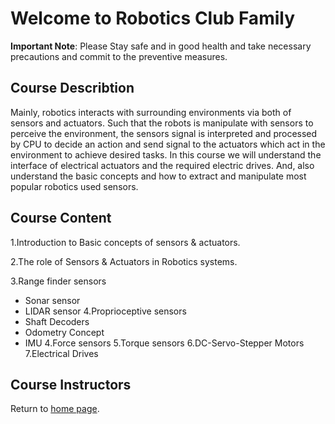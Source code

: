 # Welcome to Robotics Club Family
**Important Note**: Please Stay safe and in good health and take necessary precautions and commit to the preventive measures.

## Course Describtion
Mainly, robotics interacts with surrounding environments via both of sensors and actuators. Such that the robots is manipulate with sensors to perceive the environment, the sensors signal is interpreted and processed by CPU to decide an action and send signal to the actuators which act in the environment to achieve desired tasks. In this course we will understand the interface of electrical actuators and the required electric drives. And, also understand the basic concepts and how to extract and manipulate most popular robotics used sensors.
## Course Content

1.Introduction to Basic concepts of sensors & actuators.

2.The role of Sensors & Actuators in Robotics systems.

3.Range finder sensors
- Sonar sensor 
- LIDAR sensor
4.Proprioceptive sensors
- Shaft Decoders
- Odometry Concept
- IMU
4.Force sensors
5.Torque sensors
6.DC-Servo-Stepper Motors
7.Electrical Drives

## Course Instructors

  
Return to [home page](https://ejust-robotics-club.github.io/Ejust-Robotics-Club/).
